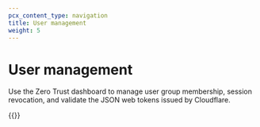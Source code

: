 ```yaml
---
pcx_content_type: navigation
title: User management
weight: 5
---
```


# User management

Use the Zero Trust dashboard to manage user group membership, session revocation, and validate the JSON web tokens issued by Cloudflare.

{{<directory-listing>}}
